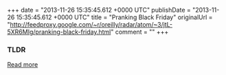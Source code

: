 +++
date = "2013-11-26 15:35:45.612 +0000 UTC"
publishDate = "2013-11-26 15:35:45.612 +0000 UTC"
title = "Pranking Black Friday"
originalUrl = "http://feedproxy.google.com/~r/oreilly/radar/atom/~3/jtL-5XR6MIg/pranking-black-friday.html"
comment = ""
+++

### TLDR



[Read more](http://feedproxy.google.com/~r/oreilly/radar/atom/~3/jtL-5XR6MIg/pranking-black-friday.html)
